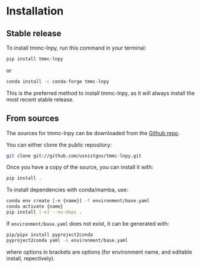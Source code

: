 # Installation

## Stable release

To install tmmc-lnpy, run this command in your terminal:

```bash
pip install tmmc-lnpy
```

or

```bash
conda install -c conda-forge tmmc-lnpy
```

This is the preferred method to install tmmc-lnpy, as it will always install the
most recent stable release.

## From sources

The sources for tmmc-lnpy can be downloaded from the [Github repo].

You can either clone the public repository:

```bash
git clone git://github.com/usnistgov/tmmc-lnpy.git
```

Once you have a copy of the source, you can install it with:

```bash
pip install .
```

To install dependencies with conda/mamba, use:

```bash
conda env create [-n {name}] -f environment/base.yaml
conda activate {name}
pip install [-e] --no-deps .
```

If `environment/base.yaml` does not exist, it can be generated with:

```bash
pip/pipx install pyproject2conda
pyproject2conda yaml -o environment/base.yaml
```

where options in brackets are options (for environment name, and editable
install, repectively).

[github repo]: https://github.com/usnistgov/tmmc-lnpy
